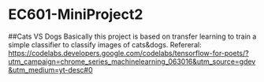 # EC601-MiniProject2
##Cats VS Dogs
Basically this project is based on transfer learning to train a simple classifier to classify images of cats&dogs. 
Refereral: https://codelabs.developers.google.com/codelabs/tensorflow-for-poets/?utm_campaign=chrome_series_machinelearning_063016&utm_source=gdev&utm_medium=yt-desc#0


